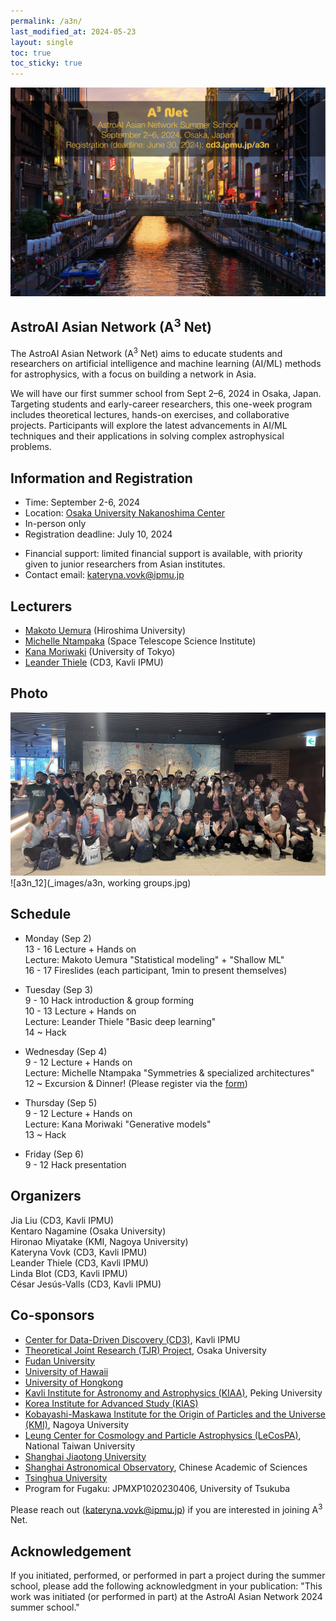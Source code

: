```yaml
---
permalink: /a3n/
last_modified_at: 2024-05-23
layout: single
toc: true
toc_sticky: true
---
```


![banner](/_images/a3n_summerschool2024.png)

## AstroAI Asian Network (A<sup>3</sup> Net)
The AstroAI Asian Network (A<sup>3</sup> Net) aims to educate students and researchers on artificial intelligence and machine learning (AI/ML) methods for astrophysics, with a focus on building a network in Asia. 

We will have our first summer school from Sept 2–6, 2024 in Osaka, Japan. Targeting students and early-career researchers, this one-week program includes theoretical lectures, hands-on exercises, and collaborative projects. Participants will explore the latest advancements in AI/ML techniques and their applications in solving complex astrophysical problems. 

## Information and Registration

* Time: September 2-6, 2024
* Location: [Osaka University Nakanoshima Center](https://www.onc.osaka-u.ac.jp/)
* In-person only
* Registration deadline: July 10, 2024
<!---* Registration form: [link](https://forms.gle/VtDG6R1oWzVV9ckY6)--->
* Financial support: limited financial support is available, with priority given to junior researchers from Asian institutes.
* Contact email: kateryna.vovk@ipmu.jp
<!--- * Slack and Zoom: please find the info in the announcement email --->
<!--- List of participants --->

## Lecturers

* [Makoto Uemura](https://home.hiroshima-u.ac.jp/uemuram/) (Hiroshima University)
* [Michelle Ntampaka](https://www.stsci.edu/~mntampaka/) (Space Telescope Science Institute)
* [Kana Moriwaki](https://www-utap.phys.s.u-tokyo.ac.jp/~moriwaki/) (University of Tokyo)
* [Leander Thiele](https://leanderthiele.github.io/) (CD3, Kavli IPMU)

## Photo
![a3n_11](_images/a3n_group.jpg) \
![a3n_12](_images/a3n, working groups.jpg)

## Schedule
* Monday (Sep 2) \
13 - 16 Lecture + Hands on \
Lecture: Makoto Uemura "Statistical modeling" + "Shallow ML" \
16 - 17 Fireslides (each participant, 1min to present themselves)


* Tuesday (Sep 3) \
9 - 10 Hack introduction & group forming \
10 - 13 Lecture + Hands on \
Lecture: Leander Thiele "Basic deep learning" \
14 ~ Hack

* Wednesday (Sep 4) \
9 - 12 Lecture + Hands on \
Lecture: Michelle Ntampaka "Symmetries & specialized architectures" \
12 ~ Excursion & Dinner! (Please register via the [form](https://docs.google.com/forms/d/e/1FAIpQLSdYBAThGN1k4WH9r2pmO7jrM9I9YlV6y7x3B4ew8FlhCBqJgg/viewform))

* Thursday (Sep 5) \
9 - 12 Lecture + Hands on \
Lecture: Kana Moriwaki "Generative models" \
13 ~ Hack

* Friday (Sep 6) \
9 - 12 Hack presentation

## Organizers

Jia Liu (CD3, Kavli IPMU)\
Kentaro Nagamine (Osaka University)\
Hironao Miyatake (KMI, Nagoya University)\
Kateryna Vovk (CD3, Kavli IPMU)\
Leander Thiele (CD3, Kavli IPMU)\
Linda Blot (CD3, Kavli IPMU)\
César Jesús-Valls (CD3, Kavli IPMU)

## Co-sponsors

* [Center for Data-Driven Discovery (CD3)](https://cd3.ipmu.jp/), Kavli IPMU
* [Theoretical Joint Research (TJR) Project](https://www.phys.sci.osaka-u.ac.jp/nambu/tjr/), Osaka University
* [Fudan University](https://phys.fudan.edu.cn/)
* [University of Hawaii](https://www.ifa.hawaii.edu/)
* [University of Hongkong](https://www.physics.hku.hk/research/research_groups/astronomy/)
* [Kavli Institute for Astronomy and Astrophysics (KIAA)](https://kiaa.pku.edu.cn/), Peking University
* [Korea Institute for Advanced Study (KIAS)](https://www.kias.re.kr/)
* [Kobayashi-Maskawa Institute for the Origin of Particles and the Universe (KMI)](https://www.kmi.nagoya-u.ac.jp/eng/), Nagoya University
* [Leung Center for Cosmology and Particle Astrophysics (LeCosPA)](https://www.lecospa.ntu.edu.tw/), National Taiwan University
* [Shanghai Jiaotong University](https://www.physics.sjtu.edu.cn/en/)
* [Shanghai Astronomical Observatory](http://english.shao.cas.cn/), Chinese Academic of Sciences
* [Tsinghua University](https://astro.tsinghua.edu.cn/)
* Program for Fugaku: JPMXP1020230406, University of Tsukuba

Please reach out (kateryna.vovk@ipmu.jp) if you are interested in joining A<sup>3</sup> Net.

## Acknowledgement

If you initiated, performed, or performed in part a project during the summer school, please add the following acknowledgment in your publication: "This work was initiated (or performed in part) at the AstroAI Asian Network 2024 summer school."
